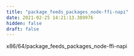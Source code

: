 ```yaml
---
title: "package_feeds_packages_node-ffi-napi"
date: 2021-02-25 14:21:13.389976
hidden: false
draft: false
---
```


x86/64/package_feeds_packages_node-ffi-napi


